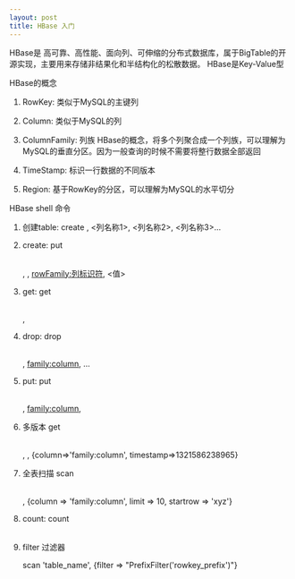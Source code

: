 ```yaml
---
layout: post
title: HBase 入门
---
```



HBase是 高可靠、高性能、面向列、可伸缩的分布式数据库，属于BigTable的开源实现，主要用来存储非结果化和半结构化的松散数据。
HBase是Key-Value型

HBase的概念

1. RowKey: 类似于MySQL的主键列

2. Column: 类似于MySQL的列

3. ColumnFamily: 列族 HBase的概念，将多个列聚合成一个列族，可以理解为MySQL的垂直分区。因为一般查询的时候不需要将整行数据全部返回

4. TimeStamp: 标识一行数据的不同版本

5. Region: 基于RowKey的分区，可以理解为MySQL的水平切分


HBase shell 命令

1. 创建table:  create <table>, <列名称1>, <列名称2>, <列名称3>...

2. create:  put <table>, <rowKey>, <rowFamily:列标识符>, <值>

3. get:  get <table>, <rowKey>

4. drop: drop <table>, <family:column>, ...

5. put: put <table>, <family:column>, <value>

6. 多版本  get <table>, <rowKey>, {column=>'family:column', timestamp=>1321586238965} 

7. 全表扫描   scan <table>, {column => 'family:column', limit => 10, startrow => 'xyz'}

8. count:  count <table>

9. filter 过滤器

scan 'table_name', {filter => "PrefixFilter('rowkey_prefix')"}
